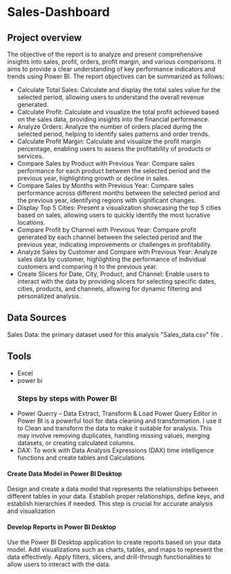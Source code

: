 # Sales-Dashboard
## Project overview
The objective of the report is to analyze and present comprehensive insights into sales, profit, orders, profit margin, and various comparisons. It aims to provide a clear understanding of key performance indicators and trends using Power BI. The report objectives can be summarized as follows:

- Calculate Total Sales: Calculate and display the total sales value for the selected period, allowing users to understand the overall revenue generated.
- Calculate Profit: Calculate and visualize the total profit achieved based on the sales data, providing insights into the financial performance.
- Analyze Orders: Analyze the number of orders placed during the selected period, helping to identify sales patterns and order trends.
- Calculate Profit Margin: Calculate and visualize the profit margin percentage, enabling users to assess the profitability of products or services.
- Compare Sales by Product with Previous Year: Compare sales performance for each product between the selected period and the previous year, highlighting growth or decline in sales.
- Compare Sales by Months with Previous Year: Compare sales performance across different months between the selected period and the previous year, identifying regions with significant changes.
- Display Top 5 Cities: Present a visualization showcasing the top 5 cities based on sales, allowing users to quickly identify the most lucrative locations.
- Compare Profit by Channel with Previous Year: Compare profit generated by each channel between the selected period and the previous year, indicating improvements or challenges in profitability.
- Analyze Sales by Customer and Compare with Previous Year: Analyze sales data by customer, highlighting the performance of individual customers and comparing it to the previous year.
- Create Slicers for Date, City, Product, and Channel: Enable users to interact with the data by providing slicers for selecting specific dates, cities, products, and channels, allowing for dynamic filtering and personalized analysis.
## Data Sources
Sales Data: the primary dataset used for this analysis "Sales_data.csv" file .
## Tools 
- Excel
- power bi 
  ### Steps by steps with Power BI
- Power Querry – Data Extract, Transform & Load
Power Query Editor in Power BI is a powerful tool for data cleaning and transformation. I use it to Clean and transform the data to make it suitable for analysis.
This may involve removing duplicates, handling missing values, merging datasets, or creating calculated columns.
- DAX: 
To work with Data Analysis Expressions (DAX) time intelligence functions and create tables and Calculations
#### Create Data Model in Power BI Desktop
Design and create a data model that represents the relationships between different tables in your data. Establish proper relationships, define keys, and establish hierarchies if needed. This step is crucial for accurate analysis and visualization
#### Develop Reports in Power BI Desktop
Use the Power BI Desktop application to create reports based on your data model. Add visualizations such as charts, tables, and maps to represent the data effectively. Apply filters, slicers, and drill-through functionalities to allow users to interact with the data.
